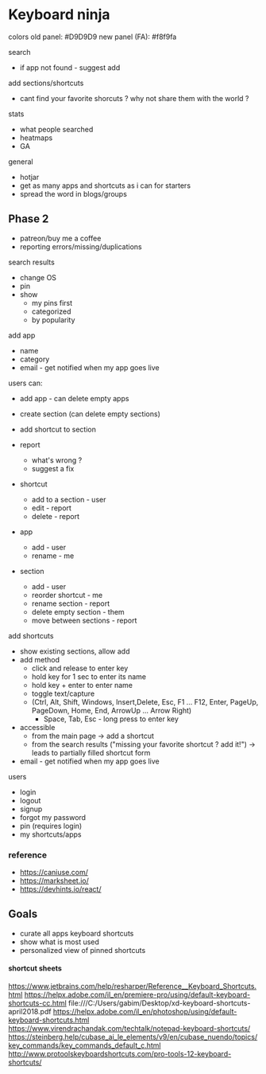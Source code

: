 # Keyboard ninja


colors
old panel: #D9D9D9
new panel (FA): #f8f9fa

search
* if app not found - suggest add

add sections/shortcuts
* cant find your favorite shorcuts ? why not share them with the world ?

stats  
* what people searched
* heatmaps
* GA 

general  
* hotjar 
* get as many apps and shortcuts as i can for starters
* spread the word in blogs/groups

## Phase 2

* patreon/buy me a coffee
* reporting errors/missing/duplications

search results
* change OS
* pin
* show
  * my pins first
  * categorized
  * by popularity


add app
* name
* category
* email - get notified when my app goes live

users can:
* add app - can delete empty apps
* create section (can delete empty sections)
* add shortcut to section
* report
  * what's wrong ?
  * suggest a fix

* shortcut
  * add to a section - user
  * edit - report
  * delete - report
* app
  * add - user
  * rename - me
* section
  * add - user
  * reorder shortcut - me
  * rename section - report
  * delete empty section - them
  * move between sections - report

add shortcuts
* show existing sections, allow add
* add method
  * click and release to enter key
  * hold key for 1 sec to enter its name
  * hold key + enter to enter name
  * toggle text/capture
  * (Ctrl, Alt, Shift, Windows, Insert,Delete, Esc, F1 ... F12, Enter, PageUp, PageDown, Home, End, ArrowUp ... Arrow Right)
    * Space, Tab, Esc - long press to enter key
* accessible
  * from the main page -> add a shortcut
  * from the search results ("missing your favorite shortcut ? add it!") -> leads to partially filled shortcut form
* email - get notified when my app goes live

users
* login
* logout
* signup
* forgot my password
* pin (requires login)
* my shortcuts/apps

### reference

* https://caniuse.com/
* https://marksheet.io/
* https://devhints.io/react/

## Goals

* curate all apps keyboard shortcuts
* show what is most used
* personalized view of pinned shortcuts 

#### shortcut sheets
https://www.jetbrains.com/help/resharper/Reference__Keyboard_Shortcuts.html
https://helpx.adobe.com/il_en/premiere-pro/using/default-keyboard-shortcuts-cc.html
file:///C:/Users/gabim/Desktop/xd-keyboard-shortcuts-april2018.pdf
https://helpx.adobe.com/il_en/photoshop/using/default-keyboard-shortcuts.html
https://www.virendrachandak.com/techtalk/notepad-keyboard-shortcuts/
https://steinberg.help/cubase_ai_le_elements/v9/en/cubase_nuendo/topics/key_commands/key_commands_default_c.html
http://www.protoolskeyboardshortcuts.com/pro-tools-12-keyboard-shortcuts/
